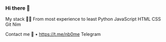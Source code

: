 ### Hi there 👋

My stack 👨‍💻 From most experience to least
Python JavaScript HTML CSS Git Nim

Contact me 💌
• https://t.me/nb0me Telegram
